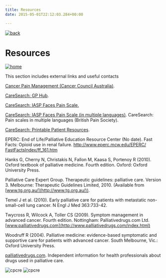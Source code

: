 ```yaml
---
title: Resources    
date: 2015-05-01T22:12:03.284+00:00

---         
```


[![back](images/backarrow.png)](main_menu.html)

Resources
=========

[![home](images/homebtn.png)](main_menu.html)

This section includes external links and useful contacts

[Cancer Pain Management (Cancer Council Australia)](http://wiki.cancer.org.au/australia/Guidelines:Cancer_pain_management).

[CareSearch: GP Hub](http://www.caresearch.com.au/caresearch/tabid/901/Default.aspx).

[CareSearch: IASP Faces Pain Scale.](http://www.iasp-pain.org/Content/NavigationMenu/GeneralResourceLinks/FacesPainScaleRevised/default.htm)

[CareSearch: IASP Faces Pain Scale (in multiple languages)](http://www.britishpainsociety.org/pub_pain_scales.htm). CareSearch: Pain scales in multiple languages (British Pain Society).

[CareSearch: Printable Patient Resources](http://www.caresearch.com.au/caresearch/ProfessionalGroups/GPHome/GPResources/PrintablePatientResources/tabid/1280/Default.aspx).

EPERC: End of Life/Palliative Education Resource Center (No date). Fast Facts: Opioid use in renal failure. [http://www.eperc.mcw.edu/EPERC/  
FastFactsIndex/ff\_161.htm](http://www.eperc.mcw.edu/EPERC/FastFactsIndex/ff_161.htm)

Hanks G, Cherny N, Christakis N, Fallon M, Kaasa S, Portenoy R (2010). Oxford textbook of palliative medicine. Fourth edition. Oxford: Oxford University Press.

Palliative Care Expert Group. Therapeutic guidelines: palliative care. Version 3. Melbourne: Therapeutic Guidelines Limited, 2010. (Available from [www.tg.org.au/](http://www.tg.org.au/)).

Temel J et al. (2010). Early palliative care for patients with metastatic non-small-cell lung cancer. N Engl J Med 363:733-42.

Twycross R, Wilcock A, Toller CS (2009). Symptom management in advanced cancer. Fourth edition. Nottingham: Palliativedrugs.com Ltd. [www.palliativedrugs.com](http://www.palliativedrugs.com/index.html)

Woodruff R (2004). Palliative medicine: evidence-based symptomatic and supportive care for patients with advanced cancer. South Melbourne, Vic.: Oxford University Press.

[palliativedrugs.com](http://www.palliativedrugs.com/index.html). Independent information for health professionals about drugs used in palliative care.

![cpcre](images/banner-long-footer-whitetext.png) ![cpcre](images/acrrm.png)